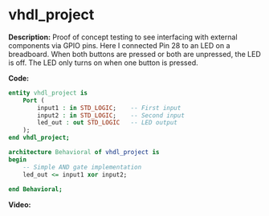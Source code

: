 # vhdl_project

**Description:**
Proof of concept testing to see interfacing with external components via GPIO pins. Here I connected Pin 28 to an LED on a breadboard. When both buttons are pressed or both are unpressed, the LED is off. The LED only turns on when one button is pressed.

**Code:**
```vhdl
entity vhdl_project is
    Port ( 
        input1 : in STD_LOGIC;    -- First input
        input2 : in STD_LOGIC;    -- Second input
        led_out : out STD_LOGIC   -- LED output
    );
end vhdl_project;

architecture Behavioral of vhdl_project is
begin
    -- Simple AND gate implementation
    led_out <= input1 xor input2;
    
end Behavioral;
```

**Video:**